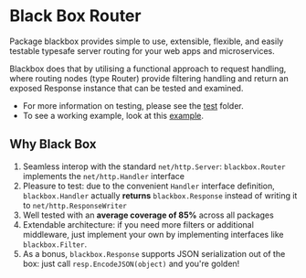 # Black Box Router

Package blackbox provides simple to use, extensible, flexible, and easily
testable typesafe server routing for your web apps and microservices.

Blackbox does that by utilising a functional approach to request handling,
where routing nodes (type Router) provide filtering handling and return an
exposed Response instance that can be tested and examined.

- For more information on testing, please see the [test](test/) folder.
- To see a working example, look at this [example](example/).

## Why Black Box

1. Seamless interop with the standard `net/http.Server`: `blackbox.Router`
   implements the `net/http.Handler` interface
2. Pleasure to test: due to the convenient `Handler` interface definition,
   `blackbox.Handler` actually **returns** `blackbox.Response` instead of
   writing it to `net/http.ResponseWriter`
3. Well tested with an **average coverage of 85%** across all packages
4. Extendable architecture: if you need more filters or additional middleware,
   just implement your own by implementing interfaces like `blackbox.Filter`.
5. As a bonus, `blackbox.Response` supports JSON serialization out of the box:
   just call `resp.EncodeJSON(object)` and you're golden!
